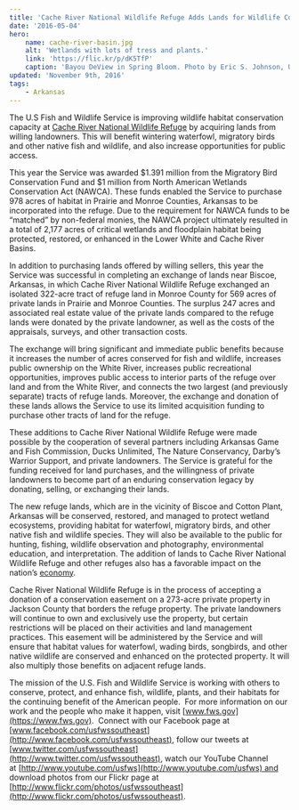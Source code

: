 ```yaml
---
title: 'Cache River National Wildlife Refuge Adds Lands for Wildlife Conservation'
date: '2016-05-04'
hero:
    name: cache-river-basin.jpg
    alt: 'Wetlands with lots of tress and plants.'
    link: 'https://flic.kr/p/dK5TfP'
    caption: 'Bayou DeView in Spring Bloom. Photo by Eric S. Johnson, USFWS.'
updated: 'November 9th, 2016'
tags:
    - Arkansas
---
```

The U.S Fish and Wildlife Service is improving wildlife habitat conservation capacity at [Cache River National Wildlife Refuge](https://www.fws.gov/cacheriver/) by acquiring lands from willing landowners. This will benefit wintering waterfowl, migratory birds and other native fish and wildlife, and also increase opportunities for public access.

This year the Service was awarded $1.391 million from the Migratory Bird Conservation Fund and $1 million from North American Wetlands Conservation Act (NAWCA). These funds enabled the Service to purchase 978 acres of habitat in Prairie and Monroe Counties, Arkansas to be incorporated into the refuge. Due to the requirement for NAWCA funds to be “matched” by non-federal monies, the NAWCA project ultimately resulted in a total of 2,177 acres of critical wetlands and floodplain habitat being protected, restored, or enhanced in the Lower White and Cache River Basins. 

In addition to purchasing lands offered by willing sellers, this year the Service was successful in completing an exchange of lands near Biscoe, Arkansas, in which Cache River National Wildlife Refuge exchanged an isolated 322-acre tract of refuge land in Monroe County for 569 acres of private lands in Prairie and Monroe Counties. The surplus 247 acres and associated real estate value of the private lands compared to the refuge lands were donated by the private landowner, as well as the costs of the appraisals, surveys, and other transaction costs.

The exchange will bring significant and immediate public benefits because it increases the number of acres conserved for fish and wildlife, increases public ownership on the White River, increases public recreational opportunities, improves public access to interior parts of the refuge over land and from the White River, and connects the two largest (and previously separate) tracts of refuge lands. Moreover, the exchange and donation of these lands allows the Service to use its limited acquisition funding to purchase other tracts of land for the refuge.

These additions to Cache River National Wildlife Refuge were made possible by the cooperation of several partners including Arkansas Game and Fish Commission, Ducks Unlimited, The Nature Conservancy, Darby’s Warrior Support, and private landowners. The Service is grateful for the funding received for land purchases, and the willingness of private landowners to become part of an enduring conservation legacy by donating, selling, or exchanging their lands. 

The new refuge lands, which are in the vicinity of Biscoe and Cotton Plant, Arkansas will be conserved, restored, and managed to protect wetland ecosystems, providing habitat for waterfowl, migratory birds, and other native fish and wildlife species. They will also be available to the public for hunting, fishing, wildlife observation and photography, environmental education, and interpretation. The addition of lands to Cache River National Wildlife Refuge and other refuges also has a favorable impact on the nation’s [economy](https://www.fws.gov/southeast/economicimpact/statelinks.html). 

Cache River National Wildlife Refuge is in the process of accepting a donation of a conservation easement on a 273-acre private property in Jackson County that borders the refuge property. The private landowners will continue to own and exclusively use the property, but certain restrictions will be placed on their activities and land management practices. This easement will be administered by the Service and will ensure that habitat values for waterfowl, wading birds, songbirds, and other native wildlife are conserved and enhanced on the protected property. It will also multiply those benefits on adjacent refuge lands.

The mission of the U.S. Fish and Wildlife Service is working with others to conserve, protect, and enhance fish, wildlife, plants, and their habitats for the continuing benefit of the American people.  For more information on our work and the people who make it happen, visit [www.fws.gov](https://www.fws.gov).  Connect with our Facebook page at [www.facebook.com/usfwssoutheast](http://www.facebook.com/usfwssoutheast), follow our tweets at [www.twitter.com/usfwssoutheast](http://www.twitter.com/usfwssoutheast), watch our YouTube Channel at [http://www.youtube.com/usfws](http://www.youtube.com/usfws) and download photos from our Flickr page at [http://www.flickr.com/photos/usfwssoutheast](http://www.flickr.com/photos/usfwssoutheast).
